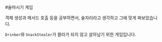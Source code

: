 #술마시기 게임

객체 생성과 메서드 호출 등을 공부하면서, 술자리라고 생각하고 그에 맞게 짜보았습니다.

```Drinker```와 ```SnackStealer```가 꽐라가 되지 않고 살아남기 위한 게임입니다.